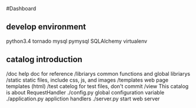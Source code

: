 #Dashboard

## develop environment

python3.4
tornado
mysql
pymysql
SQLAlchemy
virtualenv

## catalog introduction

/doc                help doc for reference
/libriarys          common functions and global libriarys
/static             static files, include css, js, and images
/templates          web page templates (html)
/test               catelog for test files, don't commit
/view               This catalog is about RequestHandler
./config.py         global configuration variable
./application.py    appliction handlers
./server.py         start web server
